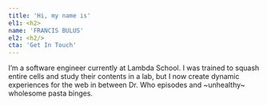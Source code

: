 ```yaml
---
title: 'Hi, my name is'
el1: <h2>
name: 'FRANCIS BULUS'
el2: <h2/>
cta: 'Get In Touch'
---
```


I’m a software engineer currently at Lambda School. I was trained to squash entire cells and study their contents in a lab, but I now create dynamic experiences for the web in between Dr. Who episodes and ~unhealthy~ wholesome pasta binges.
